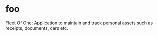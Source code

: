 # foo
Fleet Of One: Application to maintain and track personal assets such as receipts, documents, cars etc.
